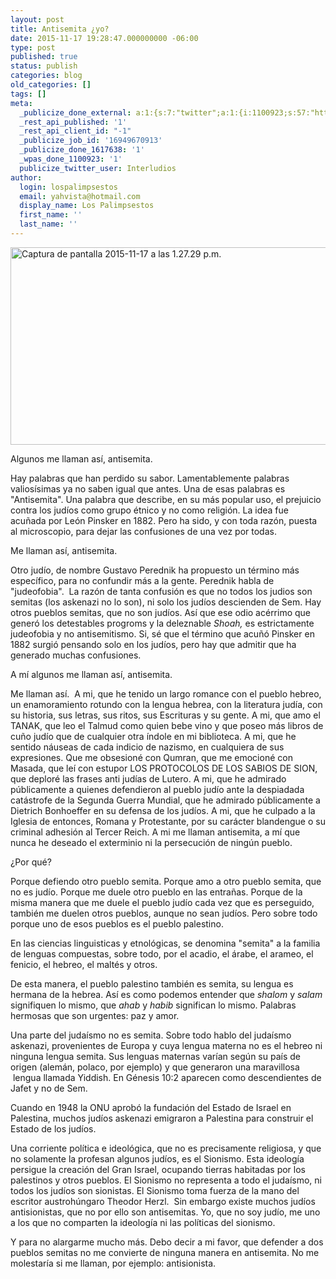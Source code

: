 ```yaml
---
layout: post
title: Antisemita ¿yo?
date: 2015-11-17 19:28:47.000000000 -06:00
type: post
published: true
status: publish
categories: blog
old_categories: []
tags: []
meta:
  _publicize_done_external: a:1:{s:7:"twitter";a:1:{i:1100923;s:57:"https://twitter.com/Interludios/status/666699545024139264";}}
  _rest_api_published: '1'
  _rest_api_client_id: "-1"
  _publicize_job_id: '16949670913'
  _publicize_done_1617638: '1'
  _wpas_done_1100923: '1'
  publicize_twitter_user: Interludios
author:
  login: lospalimpsestos
  email: yahvista@hotmail.com
  display_name: Los Palimpsestos
  first_name: ''
  last_name: ''
---
```

<p><img class="alignnone size-full wp-image-2287" src="{{ site.baseurl }}/assets/captura-de-pantalla-2015-11-17-a-las-1-27-29-p-m.png" alt="Captura de pantalla 2015-11-17 a las 1.27.29 p.m." width="560" height="316" /></p>
<p>Algunos me llaman así, antisemita.</p>
<p>Hay palabras que han perdido su sabor. Lamentablemente palabras valiosísimas ya no saben igual que antes. Una de esas palabras es "Antisemita". Una palabra que describe, en su más popular uso, el prejuicio contra los judíos como grupo étnico y no como religión. La idea fue acuñada por León Pinsker en 1882. Pero ha sido, y con toda razón, puesta al microscopio, para dejar las confusiones de una vez por todas.</p>
<p>Me llaman así, antisemita.</p>
<p>Otro judío, de nombre Gustavo Perednik ha propuesto un término más específico, para no confundir más a la gente. Perednik habla de "judeofobia".  La razón de tanta confusión es que no todos los judios son semitas (los askenazi no lo son), ni solo los judíos descienden de Sem. Hay otros pueblos semitas, que no son judíos. Así que ese odio acérrimo que generó los detestables progroms y la deleznable <em>Shoah, </em>es estrictamente judeofobia y no antisemitismo. Si, sé que el término que acuñó Pinsker en 1882 surgió pensando solo en los judíos, pero hay que admitir que ha generado muchas confusiones.</p>
<p>A mí algunos me llaman así, antisemita.</p>
<p>Me llaman así.  A mi, que he tenido un largo romance con el pueblo hebreo, un enamoramiento rotundo con la lengua hebrea, con la literatura judía, con su historia, sus letras, sus ritos, sus Escrituras y su gente. A mi, que amo el TANAK, que leo el Talmud como quien bebe vino y que poseo más libros de cuño judío que de cualquier otra índole en mi biblioteca. A mi, que he sentido náuseas de cada indicio de nazismo, en cualquiera de sus expresiones. Que me obsesioné con Qumran, que me emocioné con Masada, que leí con estupor LOS PROTOCOLOS DE LOS SABIOS DE SION, que deploré las frases anti judías de Lutero. A mi, que he admirado públicamente a quienes defendieron al pueblo judío ante la despiadada catástrofe de la Segunda Guerra Mundial, que he admirado públicamente a Dietrich Bonhoeffer en su defensa de los judíos. A mi, que he culpado a la Iglesia de entonces, Romana y Protestante, por su carácter blandengue o su criminal adhesión al Tercer Reich. A mi me llaman antisemita, a mí que nunca he deseado el exterminio ni la persecución de ningún pueblo.</p>
<p>¿Por qué?</p>
<p>Porque defiendo otro pueblo semita. Porque amo a otro pueblo semita, que no es judío. Porque me duele otro pueblo en las entrañas. Porque de la misma manera que me duele el pueblo judío cada vez que es perseguido, también me duelen otros pueblos, aunque no sean judíos. Pero sobre todo porque uno de esos pueblos es el pueblo palestino.</p>
<p>En las ciencias linguisticas y etnológicas, se denomina "semita" a la familia de lenguas compuestas, sobre todo, por el acadio, el árabe, el arameo, el fenicio, el hebreo, el maltés y otros.</p>
<p>De esta manera, el pueblo palestino también es semita, su lengua es hermana de la hebrea. Así es como podemos entender que <em>shalom</em> y <em>salam</em> signifiquen lo mismo, que <em>ahab</em> y <em>habib</em> significan lo mismo. Palabras hermosas que son urgentes: paz y amor.</p>
<p>Una parte del judaísmo no es semita. Sobre todo hablo del judaísmo askenazi, provenientes de Europa y cuya lengua materna no es el hebreo ni ninguna lengua semita. Sus lenguas maternas varían según su país de origen (alemán, polaco, por ejemplo) y que generaron una maravillosa  lengua llamada Yiddish. En Génesis 10:2 aparecen como descendientes de Jafet y no de Sem.</p>
<p>Cuando en 1948 la ONU aprobó la fundación del Estado de Israel en Palestina, muchos judíos askenazi emigraron a Palestina para construir el Estado de los judíos.</p>
<p>Una corriente política e ideológica, que no es precisamente religiosa, y que no solamente la profesan algunos judíos, es el Sionismo. Esta ideología persigue la creación del Gran Israel, ocupando tierras habitadas por los palestinos y otros pueblos. El Sionismo no representa a todo el judaísmo, ni todos los judíos son sionistas. El Sionismo toma fuerza de la mano del escritor austrohúngaro Theodor Herzl.  Sin embargo existe muchos judíos antisionistas, que no por ello son antisemitas. Yo, que no soy judío, me uno a los que no comparten la ideología ni las políticas del sionismo.</p>
<p>Y para no alargarme mucho más. Debo decir a mi favor, que defender a dos pueblos semitas no me convierte de ninguna manera en antisemita. No me molestaría si me llaman, por ejemplo: antisionista.</p>
<p>&nbsp;</p>
